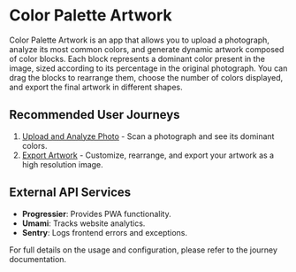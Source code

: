 # Color Palette Artwork

Color Palette Artwork is an app that allows you to upload a photograph, analyze its most common colors, and generate dynamic artwork composed of color blocks. Each block represents a dominant color present in the image, sized according to its percentage in the original photograph. You can drag the blocks to rearrange them, choose the number of colors displayed, and export the final artwork in different shapes.

## Recommended User Journeys

1. [Upload and Analyze Photo](docs/journeys/upload-photo.md) - Scan a photograph and see its dominant colors.
2. [Export Artwork](docs/journeys/export-artwork.md) - Customize, rearrange, and export your artwork as a high resolution image.

## External API Services

- **Progressier**: Provides PWA functionality.
- **Umami**: Tracks website analytics.
- **Sentry**: Logs frontend errors and exceptions.

For full details on the usage and configuration, please refer to the journey documentation.